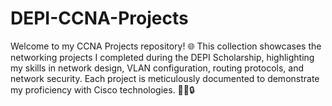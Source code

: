 # DEPI-CCNA-Projects

Welcome to my CCNA Projects repository! 🌐 This collection showcases the networking projects I completed during the DEPI Scholarship, highlighting my skills in network design, VLAN configuration, routing protocols, and network security. Each project is meticulously documented to demonstrate my proficiency with Cisco technologies. 🚀🔧🔒
